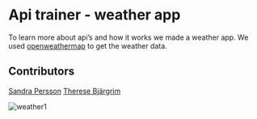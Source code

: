 # Api trainer - weather app

To learn more about api’s and how it works we made a weather app. We used [openweathermap](https://openweathermap.org/api) to get the weather data.

## Contributors

[Sandra Persson](https://github.com/sandrapersson149)
[Therese Bjärgrim](https://github.com/tbjargrim)

![weather1](https://user-images.githubusercontent.com/70133912/127845473-e02d6de7-c688-4276-9d66-0a7e56d37014.PNG)
